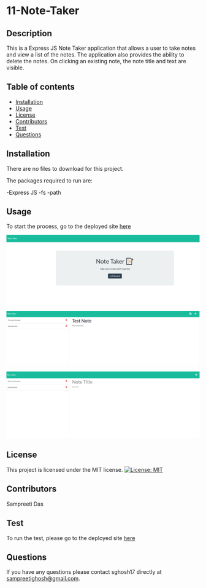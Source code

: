 # 11-Note-Taker

## Description

This is a Express JS Note Taker application that allows a user to take notes and view a list of the notes. The application also provides the ability to delete the notes. On clicking an existing note, the note title and text are visible.

## Table of contents

- [Installation](#installation)
- [Usage](#usage)
- [License](#license)
- [Contributors](#contributors)
- [Test](#test)
- [Questions](#questions)

## Installation

There are no files to download for this project.

The packages required to run are:

-Express JS
-fs
-path

## Usage

To start the process, go to the deployed site [here](https://sampreeti-11-note-taker.herokuapp.com/)

![Note Taker Landing Page](public/assets/images/note-taker-landing-page.PNG)

![Note Taker Add Note Page](public/assets/images/note-taker-add-note.PNG)

![Note Taker Notes List Page](public/assets/images/note-taker-notes-list.PNG)

## License

This project is licensed under the MIT license.
[![License: MIT](https://img.shields.io/badge/License-MIT-yellow.svg)](https://opensource.org/licenses/MIT)

## Contributors

Sampreeti Das

## Test

To run the test, please go to the deployed site [here](https://sampreeti-11-note-taker.herokuapp.com/)

## Questions

If you have any questions please contact sghosh17 directly at sampreetighosh@gmail.com.
